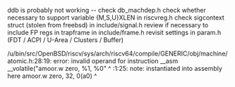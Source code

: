 ddb is probably not working -- check db_machdep.h
check whether necessary to support variable {M,S,U}XLEN in riscvreg.h
check sigcontext struct (stolen from freebsd) in include/signal.h
review if necessary to include FP regs in trapframe in include/frame.h
revisit settings in param.h (FDT / ACPI / U-Area / Clusters / Buffer)

/u/bin/src/OpenBSD/riscv/sys/arch/riscv64/compile/GENERIC/obj/machine/atomic.h:28:19: error: invalid operand for instruction
        __asm __volatile("amoor.w zero, %1, %0"
                         ^
<inline asm>:1:25: note: instantiated into assembly here
        amoor.w zero, 32, 0(a0)
                               ^
